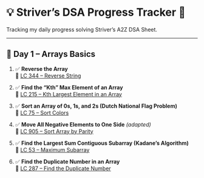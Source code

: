 # 💡 Striver’s DSA Progress Tracker 🚀
Tracking my daily progress solving Striver’s A2Z DSA Sheet.

---

## 📘 Day 1 – Arrays Basics

1. ✅ **Reverse the Array**  
   🔹 [LC 344 – Reverse String](https://leetcode.com/problems/reverse-string/)

2. ✅ **Find the “Kth” Max Element of an Array**  
   🔹 [LC 215 – Kth Largest Element in an Array](https://leetcode.com/problems/kth-largest-element-in-an-array/)

3. ✅ **Sort an Array of 0s, 1s, and 2s (Dutch National Flag Problem)**  
   🔹 [LC 75 – Sort Colors](https://leetcode.com/problems/sort-colors/)

4. ✅ **Move All Negative Elements to One Side** *(adapted)*  
   🔹 [LC 905 – Sort Array by Parity](https://leetcode.com/problems/sort-array-by-parity/)

5. ✅ **Find the Largest Sum Contiguous Subarray (Kadane’s Algorithm)**  
   🔹 [LC 53 – Maximum Subarray](https://leetcode.com/problems/maximum-subarray/)

6. ✅ **Find the Duplicate Number in an Array**  
   🔹 [LC 287 – Find the Duplicate Number](https://leetcode.com/problems/find-the-duplicate-number/)
